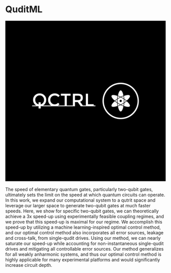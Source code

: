 # QuditML

<div align="center">
  <img src="Images/QCTRL.png" alt="Image Description">
</div>

The speed of elementary quantum gates, particularly two-qubit gates, ultimately sets the limit on the speed at which quantum circuits can operate. In this work, we expand our computational system to a qutrit space and leverage our larger space to generate two-qubit gates at much faster speeds. Here, we show for specific two-qubit gates, we can theoretically achieve a 3x speed-up using experimentally feasible coupling regimes, and we prove that this speed-up is maximal for our regime. We accomplish this speed-up by utilizing a machine learning-inspired optimal control method, and our optimal control method also incorporates all error sources, leakage and cross-talk, from single-qudit drives. Using our method, we can nearly saturate our speed-up while accounting for non-instantaneous single-qudit drives and mitigating all controllable error sources. Our method generalizes for all weakly anharmonic systems, and thus our optimal control method is highly applicable for many experimental platforms and would significantly increase circuit depth. 
